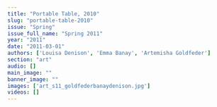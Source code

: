 ```yaml
---
title: "Portable Table, 2010"
slug: "portable-table-2010"
issue: "Spring"
issue_full_name: "Spring 2011"
year: "2011"
date: "2011-03-01"
authors: ['Louisa Denison', 'Emma Banay', 'Artemisha Goldfeder']
section: "art"
audio: []
main_image: ""
banner_image: ""
images: ['art_s11_goldfederbanaydenison.jpg']
videos: []
---
```

